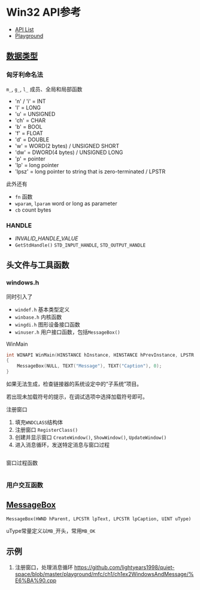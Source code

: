 # Win32 API参考

- [API List](https://docs.microsoft.com/zh-cn/windows/desktop/api/index)
- [Playground](https://github.com/lightyears1998/quiet-space/tree/master/playground/w32)

## [数据类型](https://docs.microsoft.com/zh-cn/windows/desktop/LearnWin32/windows-coding-conventions)

### 匈牙利命名法

`m_`, `g_`, `l_` 成员、全局和局部函数

- 'n' / 'i' = INT
- 'l' = LONG
- 'u' = UNSIGNED
- 'ch' = CHAR
- 'b' = BOOL
- 'f' = FLOAT
- 'd' = DOUBLE
- 'w' = WORD(2 bytes) / UNSIGNED SHORT
- 'dw' = DWORD(4 bytes) / UNSIGNED LONG
- 'p' = pointer
- 'lp' = long pointer
- 'lpsz' = long pointer to string that is zero-terminated / LPSTR

此外还有

- `fn` 函数
- `wparam`, `lparam` word or long as parameter
- `cb` count bytes

### HANDLE

- *INVALID_HANDLE_VALUE*
- `GetStdHandle()` `STD_INPUT_HANDLE`, `STD_OUTPUT_HANDLE`

## 头文件与工具函数

### windows.h

同时引入了

- `windef.h` 基本类型定义
- `winbase.h` 内核函数
- `wingdi.h` 图形设备接口函数
- `winuser.h` 用户接口函数，包括`MessageBox()`

WinMain

```cpp
int WINAPI WinMain(HINSTANCE hInstance, HINSTANCE hPrevInstance, LPSTR lpCmdLine, int nCmdShow)
{
    MessageBox(NULL, TEXT("Message"), TEXT("Caption"), 0);
}
```

如果无法生成，检查链接器的系统设定中的“子系统”项目。

若出现未加载符号的提示，在调试选项中选择加载符号即可。

注册窗口

1. 填充`WNDCLASS`结构体
2. 注册窗口 `RegisterClass()`
3. 创建并显示窗口 `CreateWindow()`, `ShowWindow()`, `UpdateWindow()`
4. 进入消息循环，发送特定消息与窗口过程

```cpp

```

窗口过程函数

```cpp

```

### 用户交互函数

## [MessageBox](https://docs.microsoft.com/en-us/windows/desktop/api/winuser/nf-winuser-messagebox)

`MessageBox(HWND hParent, LPCSTR lpText, LPCSTR lpCaption, UINT uType)`

uType常量定义以`MB_`开头，常用`MB_OK`

## 示例

1. 注册窗口，处理消息循环 <https://github.com/lightyears1998/quiet-space/blob/master/playground/mfc/ch1/ch1ex2WindowsAndMessage/%E6%BA%90.cpp>
